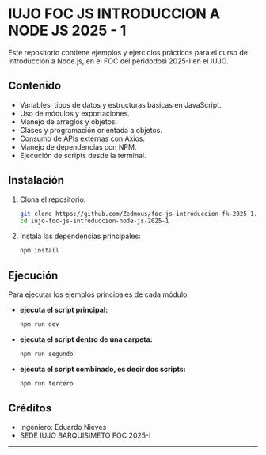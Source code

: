#  IUJO FOC JS INTRODUCCION A NODE JS 2025 - 1

Este repositorio contiene ejemplos y ejercicios prácticos para el curso de Introducción a Node.js, en el FOC del peridodosi 2025-I en el IUJO.

## Contenido

- Variables, tipos de datos y estructuras básicas en JavaScript.
- Uso de módulos y exportaciones.
- Manejo de arreglos y objetos.
- Clases y programación orientada a objetos.
- Consumo de APIs externas con Axios.
- Manejo de dependencias con NPM.
- Ejecución de scripts desde la terminal.

## Instalación

1. Clona el repositorio:
   ```sh
   git clone https://github.com/Zedmous/foc-js-introduccion-fk-2025-1.git
   cd iujo-foc-js-introduccion-node-js-2025-1
   ```
2. Instala las dependencias principales:
   ```sh
   npm install
   ```
## Ejecución

Para ejecutar los ejemplos principales de cada módulo:

- **ejecuta el script principal:**
  ```sh
  npm run dev
  ```

- **ejecuta el script dentro de una carpeta:**
  ```sh
  npm run segundo
  ```

- **ejecuta el script combinado, es decir dos scripts:**
  ```sh
  npm run tercero
  ```

## Créditos

- Ingeniero: Eduardo Nieves
- SEDE IUJO BARQUISIMETO FOC 2025-I

---